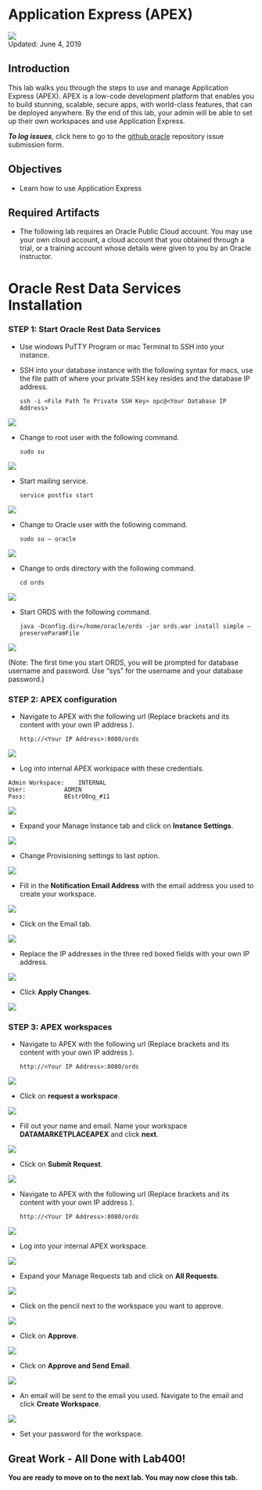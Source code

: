 # Application Express (APEX)

![](images/400/lab400-intro.png)  
Updated: June 4, 2019

## Introduction

This lab walks you through the steps to use and manage Application Express (APEX). APEX is a low-code development platform that enables you to build stunning, scalable, secure apps, with world-class features, that can be deployed anywhere. By the end of this lab, your admin will be able to set up their own workspaces and use Application Express.

**_To log issues_**, click here to go to the [github oracle](https://github.com/oracle/learning-library/issues/new) repository issue submission form.

## Objectives
-   Learn how to use Application Express

## Required Artifacts
-   The following lab requires an Oracle Public Cloud account. You may use your own cloud account, a cloud account that you obtained through a trial, or a training account whose details were given to you by an Oracle instructor.

# Oracle Rest Data Services Installation

### **STEP 1: Start Oracle Rest Data Services**

-   Use windows PuTTY Program or mac Terminal to SSH into your instance.

-   SSH into your database instance with the following syntax for macs, use the file path of where your private SSH key resides and the database IP address.

	```ssh -i <File Path To Private SSH Key> opc@<Your Database IP Address>```

![](./images/400/lab400-1.png)

-   Change to root user with the following command.

	```sudo su ```

![](./images/400/lab400-2.png)

-   Start mailing service.
    	
	```service postfix start```

![](./images/400/lab400-3.png)

-   Change to Oracle user with the following command.

  	```sudo su – oracle```
  
![](./images/400/lab400-4.png)

-   Change to ords directory with the following command. 

  	```cd ords```
	
![](./images/400/lab400-5.png)

-   Start ORDS with the following command.

 	 ```java -Dconfig.dir=/home/oracle/ords -jar ords.war install simple –preserveParamFile```
 
 ![](./images/400/lab400-6.png) 

(Note: The first time you start ORDS, you will be prompted for database username and password. Use “sys” for the username and your database password.)

### **STEP 2: APEX configuration**

-   Navigate to APEX with the following url (Replace brackets and its content with your own IP address ).

  	```http://<Your IP Address>:8080/ords```
  
![](./images/400/lab400-7.png) 

-   Log into internal APEX workspace with these credentials. 

```
Admin Workspace:	INTERNAL
User:			ADMIN
Pass:			BEstrO0ng_#11
```

![](./images/400/lab400-12.png) 
  
-   Expand your Manage Instance tab and click on **Instance Settings**.
  
![](./images/400/lab400-20.png) 

-   Change Provisioning settings to last option.

![](./images/400/lab400-21.png) 

-   Fill in the **Notification Email Address** with the email address you used to create your workspace.

![](./images/400/lab400-18.png) 

-   Click on the Email tab.
  
![](./images/400/lab400-22.png) 

-   Replace the IP addresses in the three red boxed fields with your own IP address.

![](./images/400/lab400-19.png) 

-   Click **Apply Changes**.

![](./images/400/lab400-17.png)

### **STEP 3: APEX workspaces**

-   Navigate to APEX with the following url (Replace brackets and its content with your own IP address ).

  	```http://<Your IP Address>:8080/ords```
  
![](./images/400/lab400-7.png) 

-   Click on **request a workspace**.
  
![](./images/400/lab400-8.png) 

-   Fill out your name and email. Name your workspace **DATAMARKETPLACEAPEX** and click **next**.

![](./images/400/lab400-9.png) 

-   Click on **Submit Request**.
  
![](./images/400/lab400-10.png)

-   Navigate to APEX with the following url (Replace brackets and its content with your own IP address ).

  	```http://<Your IP Address>:8080/ords```
  
![](./images/400/lab400-7.png) 

-   Log into your internal APEX workspace.

![](./images/400/lab400-12.png) 
  
-   Expand your Manage Requests tab and click on **All Requests**.

![](./images/400/lab400-13.png)

-   Click on the pencil next to the workspace you want to approve.

![](./images/400/lab400-14.png)

-   Click on **Approve**.

![](./images/400/lab400-15.png)

-   Click on **Approve and Send Email**.

![](./images/400/lab400-16.png)

-   An email will be sent to the email you used. Navigate to the email and click **Create Workspace**.

![](./images/400/lab400-11.png)

-   Set your password for the workspace.



## Great Work - All Done with Lab400!
**You are ready to move on to the next lab. You may now close this tab.**
